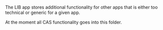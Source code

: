 The LIB app stores additional functionality for other apps that is either too technical or generic for a given app.

At the moment all CAS functionality goes into this folder.
